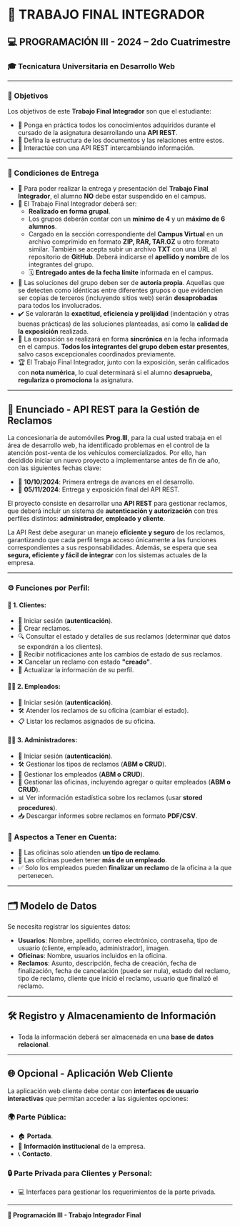 # 🌟 TRABAJO FINAL INTEGRADOR

## 💻 PROGRAMACIÓN III - 2024 – 2do Cuatrimestre

### 🎓 Tecnicatura Universitaria en Desarrollo Web

---

### 🎯 Objetivos

Los objetivos de este **Trabajo Final Integrador** son que el estudiante:

- 🧠 Ponga en práctica todos los conocimientos adquiridos durante el cursado de la asignatura desarrollando una **API REST**.
- 📄 Defina la estructura de los documentos y las relaciones entre estos.
- 🔄 Interactúe con una API REST intercambiando información.

---

### 📝 Condiciones de Entrega

- 🚫 Para poder realizar la entrega y presentación del **Trabajo Final Integrador**, el alumno **NO** debe estar suspendido en el campus.
- 📂 El Trabajo Final Integrador deberá ser:
  - **Realizado en forma grupal**.
  - Los grupos deberán contar con un **mínimo de 4** y un **máximo de 6 alumnos**.
  - Cargado en la sección correspondiente del **Campus Virtual** en un archivo comprimido en formato **ZIP, RAR, TAR.GZ** u otro formato similar. También se acepta subir un archivo **TXT** con una URL al repositorio de **GitHub**. Deberá indicarse el **apellido y nombre** de los integrantes del grupo.
  - 🗓 **Entregado antes de la fecha límite** informada en el campus.
- 🚨 Las soluciones del grupo deben ser de **autoría propia**. Aquellas que se detecten como idénticas entre diferentes grupos o que evidencien ser copias de terceros (incluyendo sitios web) serán **desaprobadas** para todos los involucrados.
- ✔️ Se valorarán la **exactitud, eficiencia y prolijidad** (indentación y otras buenas prácticas) de las soluciones planteadas, así como la **calidad de la exposición** realizada.
- 📅 La exposición se realizará en forma **sincrónica** en la fecha informada en el campus. **Todos los integrantes del grupo deben estar presentes**, salvo casos excepcionales coordinados previamente.
- 🏆 El Trabajo Final Integrador, junto con la exposición, serán calificados con **nota numérica**, lo cual determinará si el alumno **desaprueba, regulariza o promociona** la asignatura.

---

## 📑 Enunciado - API REST para la Gestión de Reclamos

La concesionaria de automóviles **Prog.III**, para la cual usted trabaja en el área de desarrollo web, ha identificado problemas en el control de la atención post-venta de los vehículos comercializados. Por ello, han decidido iniciar un nuevo proyecto a implementarse antes de fin de año, con las siguientes fechas clave:

- 📅 **10/10/2024**: Primera entrega de avances en el desarrollo.
- 📅 **05/11/2024**: Entrega y exposición final del API REST.

El proyecto consiste en desarrollar una **API REST** para gestionar reclamos, que deberá incluir un sistema de **autenticación y autorización** con tres perfiles distintos: **administrador, empleado y cliente**. 

La API Rest debe asegurar un manejo **eficiente y seguro** de los reclamos, garantizando que cada perfil tenga acceso únicamente a las funciones correspondientes a sus responsabilidades. Además, se espera que sea **segura, eficiente y fácil de integrar** con los sistemas actuales de la empresa.

---

### ⚙️ Funciones por Perfil:

#### 👤 1. Clientes:
- 🔐 Iniciar sesión (**autenticación**).
- 📝 Crear reclamos.
- 🔍 Consultar el estado y detalles de sus reclamos (determinar qué datos se expondrán a los clientes).
- 📧 Recibir notificaciones ante los cambios de estado de sus reclamos.
- ❌ Cancelar un reclamo con estado **"creado"**.
- 🔄 Actualizar la información de su perfil.

#### 🧑‍💻 2. Empleados:
- 🔐 Iniciar sesión (**autenticación**).
- 🛠 Atender los reclamos de su oficina (cambiar el estado).
- 📋 Listar los reclamos asignados de su oficina.

#### 👨‍💼 3. Administradores:
- 🔐 Iniciar sesión (**autenticación**).
- 🛠 Gestionar los tipos de reclamos (**ABM o CRUD**).
- 👥 Gestionar los empleados (**ABM o CRUD**).
- 🏢 Gestionar las oficinas, incluyendo agregar o quitar empleados (**ABM o CRUD**).
- 📊 Ver información estadística sobre los reclamos (usar **stored procedures**).
- 📥 Descargar informes sobre reclamos en formato **PDF/CSV**.

### 🚨 Aspectos a Tener en Cuenta:
- 🏢 Las oficinas solo atienden **un tipo de reclamo**.
- 👥 Las oficinas pueden tener **más de un empleado**.
- ✅ Solo los empleados pueden **finalizar un reclamo** de la oficina a la que pertenecen.

---

## 🗂 Modelo de Datos

Se necesita registrar los siguientes datos:

- **Usuarios**: Nombre, apellido, correo electrónico, contraseña, tipo de usuario (cliente, empleado, administrador), imagen.
- **Oficinas**: Nombre, usuarios incluidos en la oficina.
- **Reclamos**: Asunto, descripción, fecha de creación, fecha de finalización, fecha de cancelación (puede ser nula), estado del reclamo, tipo de reclamo, cliente que inició el reclamo, usuario que finalizó el reclamo.

---

## 🛠 Registro y Almacenamiento de Información

- Toda la información deberá ser almacenada en una **base de datos relacional**.

---

## 🌐 Opcional - Aplicación Web Cliente

La aplicación web cliente debe contar con **interfaces de usuario interactivas** que permitan acceder a las siguientes opciones:

### 🌍 Parte Pública:
- 🏠 **Portada**.
- 🏢 **Información institucional** de la empresa.
- 📞 **Contacto**.

### 🔒 Parte Privada para Clientes y Personal:
- 💻 Interfaces para gestionar los requerimientos de la parte privada.

---

**🚀 Programación III - Trabajo Integrador Final**

